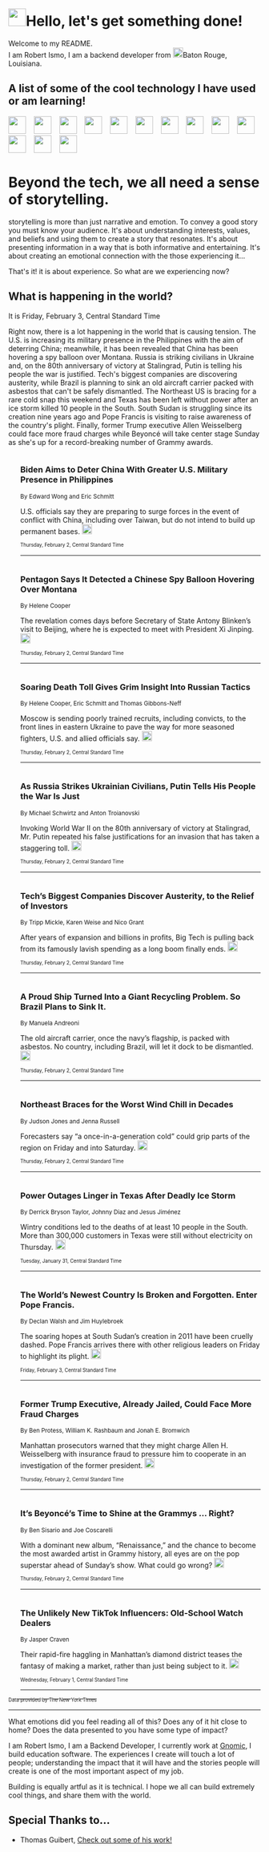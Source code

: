 <h1><img src="https://emojis.slackmojis.com/emojis/images/1643514375/3493/hot-coffee.gif?1643514375" width="35"/>Hello, let's get something done!</h1>

<p>Welcome to my README.<br/>
I am Robert Ismo, I am a backend developer from <img src="https://emojis.slackmojis.com/emojis/images/1638395689/50435/moulin_rouge.png?1638395689" width="20"/>Baton Rouge, Louisiana.</p>
<h2>A list of some of the cool technology I have used or am learning!</h2>
<p>
<img src="https://emojis.slackmojis.com/emojis/images/1643516091/21142/meow_bongotap.gif?1643516091" width="35" alt="">
<img src="https://img.shields.io/badge/Favorite%20Frontend%20Framework-SvelteKit-f83903" alt="">
<img src="https://img.shields.io/badge/Second%20Favorite-Vue-40b581" alt="">
<img src="https://img.shields.io/badge/Most%20Used%20Runtime-Nodejs-78b061" alt="">
<img src="https://emojis.slackmojis.com/emojis/images/1643517416/34482/fire.gif?1643517416" width="35" alt="">
<img src="https://img.shields.io/badge/Javascript%20But%20Better-Typescript-0078ca" alt="">
<img src="https://img.shields.io/badge/Favorite%20Language-Elixir-3e244d" alt="">
<img src="https://img.shields.io/badge/Containerize%20Everything-Docker-6ac9ef" alt="">
<img src="https://emojis.slackmojis.com/emojis/images/1643514596/5999/meow_party.gif?1643514596" width="35" alt="">
<img src="https://img.shields.io/badge/API%20Love%20Language-Graphql-de32a5" alt="">
<img src="https://img.shields.io/badge/Our%20Favorite%20Version%20Controller-Git-e94f33" alt="">
<img src="https://img.shields.io/badge/Favorite%20Database-Redis-d42d1d" alt="">
<img src="https://emojis.slackmojis.com/emojis/images/1643514559/5584/deployparrot.gif?1643514559" width="35" alt="">
<img src="https://img.shields.io/badge/Container%20Interstate-RabbitMQ-f66200" alt="">
<img src="https://img.shields.io/badge/Gotta%20Learn-Kubernetes-316adf" alt="">
<img src="https://img.shields.io/badge/Really%20Mature%20Now-WASM-654fef" alt="">
<img src="https://emojis.slackmojis.com/emojis/images/1666642497/61942/dance_vibe.gif?1666642497" width="35" alt="">
<img src="https://img.shields.io/badge/For%20My%20M1-ARM64-657d96" alt="">
<img src="https://img.shields.io/badge/Loving%20This%20So%20Much-TailwindCSS-17bcb5" alt="">
<img src="https://img.shields.io/badge/Cool%20Build%20Tool-Vite-f9cb24" alt="">
<img src="https://emojis.slackmojis.com/emojis/images/1669231376/62819/working-on-it.gif?1669231376" width="35" alt="">
<img src="https://img.shields.io/badge/Fun%20and%20Easy%20Database-MongoDB-5f8c49" alt="">
<img src="https://img.shields.io/badge/JS%20Life%20Support-NPM-c73737" alt="">
<img src="https://img.shields.io/badge/I%20Liked%20It-DynamoDB-0073b9" alt="">
<img src="https://emojis.slackmojis.com/emojis/images/1643514045/46/question.gif?1643514045" width="35" alt="">
<img src="https://img.shields.io/badge/cool-React-60d6f9" alt="">
<img src="https://img.shields.io/badge/Future%20Big%20Project-Lambda-f37e00" alt="">
<img src="https://img.shields.io/badge/NPM%20But%20Better-PNPM-f1aa07" alt="">
<img src="https://emojis.slackmojis.com/emojis/images/1643514943/9662/fbwow.gif?1643514943" width="35" alt="">
<img src="https://img.shields.io/badge/First%20Language-C-662079" alt="">
<img src="https://img.shields.io/badge/Where%20I%20Deploy%20Frontend-Vercel-000000" alt="">
<img src="https://img.shields.io/badge/Who%20Does%20not%20Want%20an%20App-Swift-f9492a" alt="">
<img src="https://emojis.slackmojis.com/emojis/images/1643514058/151/javascript.png?1643514058" width="35" alt="">
<img src="https://img.shields.io/badge/cool-Python-fbd542" alt="">
<img src="https://img.shields.io/badge/Favorite%20Something-Stripe-656cdc" alt="">
<img src="https://img.shields.io/badge/Of%20Course-HTML5-ed6327" alt="">
<img src="https://emojis.slackmojis.com/emojis/images/1660415405/60731/bomb.gif?1660415405" width="35" alt="">
<img src="https://img.shields.io/badge/hate-CSS-2964ec" alt="">
<img src="https://img.shields.io/badge/Learning-CircleCI-141215" alt="">
<img src="https://img.shields.io/badge/Learning-Rust-fbbb3b" alt="">
<img src="https://emojis.slackmojis.com/emojis/images/1660415397/60712/writing-hand.gif?1660415397" width="35" alt="">
<img src="https://img.shields.io/badge/Dev%20Browser%20of%20Choice-Firefox-cc4e26" alt="">
<img src="https://img.shields.io/badge/Recoverying%20From%20Windows-UNIX-1781e3" alt="">
<img src="https://img.shields.io/badge/LOVE-LogSeq-90c1c2" alt="">
<img src="https://emojis.slackmojis.com/emojis/images/1643514066/223/kirby.gif?1643514066" width="35" alt="">
<img src="https://img.shields.io/badge/Daily%20Driver-MacOS-e6e6e8" alt="">
<img src="https://img.shields.io/badge/Git%20Server-Github-000000" alt="">
<img src="https://img.shields.io/badge/enjoyable-EC2-f17428" alt="">
<img src="https://emojis.slackmojis.com/emojis/images/1643514239/2069/excited.gif?1643514239" width="35" alt="">
</p>
<h1>Beyond the tech, we all need a sense of storytelling.</h1>
<p>storytelling is more than just narrative and emotion. To convey a good story you must know your audience. It's about understanding interests, values, and beliefs and using them to create a story that resonates. It's about presenting information in a way that is both informative and entertaining. It's about creating an emotional connection with the those experiencing it...</p>
<p>That's it! it is about experience. So what are we experiencing now?</p>
<h2>What is happening in the world?</h2>
<p>It is Friday, February 3, Central Standard Time</p>
<p>
Right now, there is a lot happening in the world that is causing tension. The U.S. is increasing its military presence in the Philippines with the aim of deterring China; meanwhile, it has been revealed that China has been hovering a spy balloon over Montana. Russia is striking civilians in Ukraine and, on the 80th anniversary of victory at Stalingrad, Putin is telling his people the war is justified. Tech&#39;s biggest companies are discovering austerity, while Brazil is planning to sink an old aircraft carrier packed with asbestos that can&#39;t be safely dismantled. The Northeast US is bracing for a rare cold snap this weekend and Texas has been left without power after an ice storm killed 10 people in the South. South Sudan is struggling since its creation nine years ago and Pope Francis is visiting to raise awareness of the country&#39;s plight. Finally, former Trump executive Allen Weisselberg could face more fraud charges while Beyoncé will take center stage Sunday as she&#39;s up for a record-breaking number of Grammy awards.</p>
<ol>
<img src="https://img.shields.io/badge/-us-blue" alt="">
<h3>Biden Aims to Deter China With Greater U.S. Military Presence in Philippines</h3>
<sub>By Edward Wong and Eric Schmitt</sub>
<p>U.S. officials say they are preparing to surge forces in the event of conflict with China, including over Taiwan, but do not intend to build up permanent bases.  <a href="https://nyti.ms/3JBsNbw"><img src="https://developer.nytimes.com/files/poweredby_nytimes_30b.png?v=1583354208352" height="20"></a></p>
<sub><sub>Thursday, February 2, Central Standard Time</sub></sub>
<hr/>
<img src="https://img.shields.io/badge/-us-blue" alt="">
<h3>Pentagon Says It Detected a Chinese Spy Balloon Hovering Over Montana</h3>
<sub>By Helene Cooper</sub>
<p>The revelation comes days before Secretary of State Antony Blinken’s visit to Beijing, where he is expected to meet with President Xi Jinping.  <a href="https://nyti.ms/3wULsb0"><img src="https://developer.nytimes.com/files/poweredby_nytimes_30b.png?v=1583354208352" height="20"></a></p>
<sub><sub>Thursday, February 2, Central Standard Time</sub></sub>
<hr/>
<img src="https://img.shields.io/badge/-us-blue" alt="">
<h3>Soaring Death Toll Gives Grim Insight Into Russian Tactics</h3>
<sub>By Helene Cooper, Eric Schmitt and Thomas Gibbons-Neff</sub>
<p>Moscow is sending poorly trained recruits, including convicts, to the front lines in eastern Ukraine to pave the way for more seasoned fighters, U.S. and allied officials say.  <a href="https://nyti.ms/3HUWd3p"><img src="https://developer.nytimes.com/files/poweredby_nytimes_30b.png?v=1583354208352" height="20"></a></p>
<sub><sub>Thursday, February 2, Central Standard Time</sub></sub>
<hr/>
<img src="https://img.shields.io/badge/-world-blue" alt="">
<h3>As Russia Strikes Ukrainian Civilians, Putin Tells His People the War Is Just</h3>
<sub>By Michael Schwirtz and Anton Troianovski</sub>
<p>Invoking World War II on the 80th anniversary of victory at Stalingrad, Mr. Putin repeated his false justifications for an invasion that has taken a staggering toll.  <a href="https://nyti.ms/3kVvASE"><img src="https://developer.nytimes.com/files/poweredby_nytimes_30b.png?v=1583354208352" height="20"></a></p>
<sub><sub>Thursday, February 2, Central Standard Time</sub></sub>
<hr/>
<img src="https://img.shields.io/badge/-technology-blue" alt="">
<h3>Tech’s Biggest Companies Discover Austerity, to the Relief of Investors</h3>
<sub>By Tripp Mickle, Karen Weise and Nico Grant</sub>
<p>After years of expansion and billions in profits, Big Tech is pulling back from its famously lavish spending as a long boom finally ends.  <a href="https://nyti.ms/3JCzvhz"><img src="https://developer.nytimes.com/files/poweredby_nytimes_30b.png?v=1583354208352" height="20"></a></p>
<sub><sub>Thursday, February 2, Central Standard Time</sub></sub>
<hr/>
<img src="https://img.shields.io/badge/-climate-blue" alt="">
<h3>A Proud Ship Turned Into a Giant Recycling Problem. So Brazil Plans to Sink It.</h3>
<sub>By Manuela Andreoni</sub>
<p>The old aircraft carrier, once the navy’s flagship, is packed with asbestos. No country, including Brazil, will let it dock to be dismantled.  <a href="https://nyti.ms/3DzXZEv"><img src="https://developer.nytimes.com/files/poweredby_nytimes_30b.png?v=1583354208352" height="20"></a></p>
<sub><sub>Thursday, February 2, Central Standard Time</sub></sub>
<hr/>
<img src="https://img.shields.io/badge/-us-blue" alt="">
<h3>Northeast Braces for the Worst Wind Chill in Decades</h3>
<sub>By Judson Jones and Jenna Russell</sub>
<p>Forecasters say “a once-in-a-generation cold” could grip parts of the region on Friday and into Saturday.  <a href="https://nyti.ms/3wNR3zP"><img src="https://developer.nytimes.com/files/poweredby_nytimes_30b.png?v=1583354208352" height="20"></a></p>
<sub><sub>Thursday, February 2, Central Standard Time</sub></sub>
<hr/>
<img src="https://img.shields.io/badge/-us-blue" alt="">
<h3>Power Outages Linger in Texas After Deadly Ice Storm</h3>
<sub>By Derrick Bryson Taylor, Johnny Diaz and Jesus Jiménez</sub>
<p>Wintry conditions led to the deaths of at least 10 people in the South. More than 300,000 customers in Texas were still without electricity on Thursday.  <a href="https://nyti.ms/3Yc7aCU"><img src="https://developer.nytimes.com/files/poweredby_nytimes_30b.png?v=1583354208352" height="20"></a></p>
<sub><sub>Tuesday, January 31, Central Standard Time</sub></sub>
<hr/>
<img src="https://img.shields.io/badge/-world-blue" alt="">
<h3>The World’s Newest Country Is Broken and Forgotten. Enter Pope Francis.</h3>
<sub>By Declan Walsh and Jim Huylebroek</sub>
<p>The soaring hopes at South Sudan’s creation in 2011 have been cruelly dashed. Pope Francis arrives there with other religious leaders on Friday to highlight its plight.  <a href="https://nyti.ms/3Yg6VXe"><img src="https://developer.nytimes.com/files/poweredby_nytimes_30b.png?v=1583354208352" height="20"></a></p>
<sub><sub>Friday, February 3, Central Standard Time</sub></sub>
<hr/>
<img src="https://img.shields.io/badge/-nyregion-blue" alt="">
<h3>Former Trump Executive, Already Jailed, Could Face More Fraud Charges</h3>
<sub>By Ben Protess, William K. Rashbaum and Jonah E. Bromwich</sub>
<p>Manhattan prosecutors warned that they might charge Allen H. Weisselberg with insurance fraud to pressure him to cooperate in an investigation of the former president.  <a href="https://nyti.ms/3DEXBoe"><img src="https://developer.nytimes.com/files/poweredby_nytimes_30b.png?v=1583354208352" height="20"></a></p>
<sub><sub>Thursday, February 2, Central Standard Time</sub></sub>
<hr/>
<img src="https://img.shields.io/badge/-arts-blue" alt="">
<h3>It’s Beyoncé’s Time to Shine at the Grammys … Right?</h3>
<sub>By Ben Sisario and Joe Coscarelli</sub>
<p>With a dominant new album, “Renaissance,” and the chance to become the most awarded artist in Grammy history, all eyes are on the pop superstar ahead of Sunday’s show. What could go wrong?  <a href="https://nyti.ms/3YfrMKo"><img src="https://developer.nytimes.com/files/poweredby_nytimes_30b.png?v=1583354208352" height="20"></a></p>
<sub><sub>Thursday, February 2, Central Standard Time</sub></sub>
<hr/>
<img src="https://img.shields.io/badge/-magazine-blue" alt="">
<h3>The Unlikely New TikTok Influencers: Old-School Watch Dealers</h3>
<sub>By Jasper Craven</sub>
<p>Their rapid-fire haggling in Manhattan’s diamond district teases the fantasy of making a market, rather than just being subject to it.  <a href="https://nyti.ms/3kYCeHY"><img src="https://developer.nytimes.com/files/poweredby_nytimes_30b.png?v=1583354208352" height="20"></a></p>
<sub><sub>Wednesday, February 1, Central Standard Time</sub></sub>
<hr/>
</ol>
<a href="https://developer.nytimes.com"><sub><sub>Data provided by The New York Times</sub></sub></a>
<hr/>
<p>What emotions did you feel reading all of this? Does any of it hit close to home? Does the data presented to you have some type of impact?</p>
<p>I am Robert Ismo, I am a Backend Developer, I currently work at <a href="https://gnomic.education/">Gnomic</a>, I build education software. The experiences I create will touch a lot of people; understanding the impact that it will have and the stories people will create is one of the most important aspect of my job.</p>
<p>Building is equally artful as it is technical. I hope we all can build extremely cool things, and share them with the world.</p>
<h2>Special Thanks to...</h2>
<ul>
<li>Thomas Guibert, <a href="https://github.com/thmsgbrt/thmsgbrt">Check out some of his work!</a></li>
</ul>